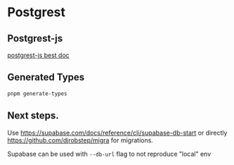 # Postgrest

## Postgrest-js

[postgrest-js best doc](https://supabase.com/docs/reference/javascript/select)

## Generated Types

```bash
pnpm generate-types
```

## Next steps.

Use https://supabase.com/docs/reference/cli/supabase-db-start or directly https://github.com/djrobstep/migra for migrations.

Supabase can be used with `--db-url` flag to not reproduce "local" env
